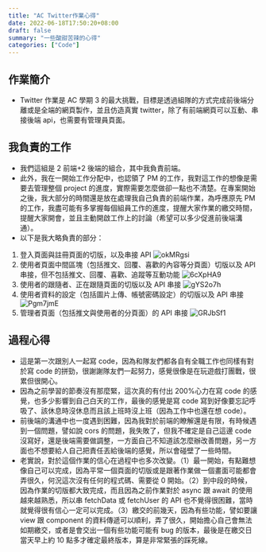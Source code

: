 ```yaml
---
title: "AC Twitter作業心得"
date: 2022-06-18T17:50:20+08:00
draft: false
summary: "一些酸甜苦辣的心得"
categories: ["Code"]
---
```


## 作業簡介

- Twitter 作業是 AC 學期 3 的最大挑戰，目標是透過組隊的方式完成前後端分離或是全端的網頁製作，並且仿造真實 twitter，除了有前端網頁可以互動、串接後端 api，也需要有管理員頁面。

## 我負責的工作

- 我們這組是 2 前端+2 後端的組合，其中我負責前端。
- 此外，我在一開始工作分配中，也認領了 PM 的工作，我對這工作的想像是需要去管理整個 project 的進度，實際需要怎麼做卻一點也不清楚。在專案開始之後，我大部分的時間還是放在處理我自己負責的前端作業，為呼應原先 PM 的工作，我盡可能有多掌握每個組員工作的進度，提醒大家作業的繳交時間，提醒大家開會，並且主動開啟工作上的討論（希望可以多少促進前後端溝通）。
- 以下是我大略負責的部分：

1. 登入頁面與註冊頁面的切版，以及串接 API
   ![okMRgsi](https://i.imgur.com/okMRgsi.png)
2. 使用者頁面中間區塊（包括推文、回覆、喜歡的內容等分頁面）切版以及 API 串接，但不包括推文、回覆、喜歡、追蹤等互動功能
   ![6cXpHA9](https://i.imgur.com/6cXpHA9.png)
3. 使用者的跟隨者、正在跟隨頁面的切版以及 API 串接
   ![gYS2o7h](https://i.imgur.com/gYS2o7h.png)
4. 使用者資料的設定（包括圖片上傳、帳號密碼設定）的切版以及 API 串接
   ![Pgm7jmE](https://i.imgur.com/Pgm7jmE.png)
5. 管理者頁面（包括推文與使用者的分頁面）的 API 串接
   ![GRJbSf1](https://i.imgur.com/GRJbSf1.png)

## 過程心得

- 這是第一次跟別人一起寫 code，因為和隊友們都各自有全職工作也同樣有對於寫 code 的拼勁，很謝謝隊友們一起努力，感覺很像是在玩遊戲打團戰，很累但很開心。
- 因為之前學習的節奏沒有那麼緊，這次真的有付出 200%心力在寫 code 的感覺，也多少影響到自己白天的工作，最後的感覺是寫 code 寫到好像要忘記呼吸了、該休息時沒休息而且該上班時沒上班（因為工作中也還在想 code）。
- 前後端的溝通中也一度遇到困難，因為我對於前端的瞭解還是有限，有時候遇到一個問題，譬如說 cors 的問題，我失敗了，但我不確定是自己這邊 code 沒寫好，還是後端需要做調整，一方面自己不知道該怎麼辦改善問題，另一方面也不想要給人自己把責任丟給後端的感覺，所以會碰壁了一些時間。
- 老實說，對於這個作業的信心在過程中也多次改變。（1）最一開始，有點難想像自己可以完成，因為平常一個頁面的切版或是跟著作業做一個畫面可能都會弄很久，何況這次沒有任何的程式碼、需要從 0 開始。（2）到中段的時候，因為作業的切版都大致完成，而且因為之前作業對於 async 跟 await 的使用越來越熟悉，所以串 fetchData 或 fetchUser 的 API 也不覺得很困難，當時就覺得很有信心一定可以完成。（3）繳交的前幾天，因為有些功能，譬如要讓 view 跟 component 的資料傳遞可以順利，弄了很久，開始擔心自己會無法如期繳交，或者是會交出一個有些功能可能有 bug 的版本，最後是在繳交日當天早上約 10 點多才確定最終版本，算是非常緊張的踩死線。

